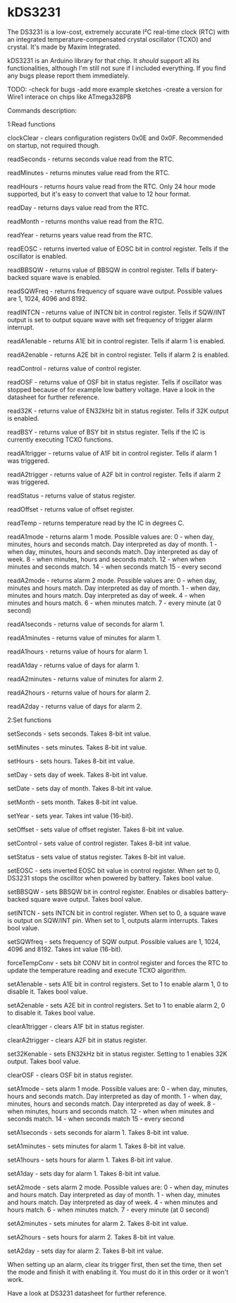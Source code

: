# kDS3231
The DS3231 is a low-cost, extremely accurate
I²C real-time clock (RTC) with an integrated
temperature-compensated crystal oscillator (TCXO)
and crystal. It's made by Maxim Integrated.

kDS3231 is an Arduino library for that chip.
It *should* support all its functionalities, although
I'm still not sure if I included everything.
If you find any bugs please report them immediately.

TODO:
-check for bugs
-add more example sketches
-create a version for Wire1 interace on chips like ATmega328PB

Commands description:

1:Read functions

clockClear - clears configuration registers 0x0E and 0x0F. Recommended on startup, not required though.

readSeconds - returns seconds value read from the RTC.

readMinutes - returns minutes value read from the RTC.

readHours - returns hours value read from the RTC. Only 24 hour mode supported, but it's easy to convert that value to 12 hour format.

readDay - returns days value read from the RTC.

readMonth - returns months value read from the RTC.

readYear - returns years value read from the RTC.

readEOSC - returns inverted value of EOSC bit in control register. Tells if the oscillator is enabled.

readBBSQW - returns value of BBSQW in control register. Tells if batery-backed square wave is enabled.

readSQWFreq - returns frequency of square wave output. Possible values are 1, 1024, 4096 and 8192.

readINTCN - returns value of INTCN bit in control register. Tells if SQW/INT output is set to output square wave with set frequency of trigger alarm interrupt.

readA1enable - returns A1E bit in control register. Tells if alarm 1 is enabled.

readA2enable - returns A2E bit in control register. Tells if alarm 2 is enabled.

readControl - returns value of control register.

readOSF - returns value of OSF bit in status register. Tells if oscillator was stopped because of for example low battery voltage. Have a look in the datasheet for further reference.

read32K - returns value of EN32kHz bit in status register. Tells if 32K output is enabled.

readBSY - returns value of BSY bit in ststus register. Tells if the IC is currently executing TCXO functions.

readA1trigger - returns value of A1F bit in control register. Tells if alarm 1 was triggered.

readA2trigger - returns value of A2F bit in control register. Tells if alarm 2 was triggered.

readStatus - returns value of status register.

readOffset - returns value of offset register.

readTemp - returns temperature read by the IC in degrees C.

readA1mode - returns alarm 1 mode. Possible values are:
0 - when day, minutes, hours and seconds match. Day interpreted as day of month.
1 - when day, minutes, hours and seconds match. Day interpreted as day of week.
8 - when minutes, hours and seconds match.
12 - when when minutes and seconds match.
14 - when seconds match
15 - every second

readA2mode - returns alarm 2 mode. Possible values are:
0 - when day, minutes and hours match. Day interpreted as day of month.
1 - when day, minutes and hours match. Day interpreted as day of week.
4 - when minutes and hours match.
6 - when minutes match.
7 - every minute (at 0 second)

readA1seconds - returns value of seconds for alarm 1.

readA1minutes - returns value of minutes for alarm 1.

readA1hours - returns value of hours for alarm 1.

readA1day - returns value of days for alarm 1.

readA2minutes - returns value of minutes for alarm 2.

readA2hours - returns value of hours for alarm 2.

readA2day - returns value of days for alarm 2.

2:Set functions

setSeconds - sets seconds. Takes 8-bit int value.

setMinutes - sets minutes. Takes 8-bit int value.

setHours - sets hours. Takes 8-bit int value.

setDay - sets day of week. Takes 8-bit int value.

setDate - sets day of month. Takes 8-bit int value.

setMonth - sets month. Takes 8-bit int value.

setYear - sets year. Takes int value (16-bit).

setOffset - sets value of offset register. Takes 8-bit int value.

setControl - sets value of control register. Takes 8-bit int value.

setStatus - sets value of status register. Takes 8-bit int value.

setEOSC - sets inverted EOSC bit value in control register. When set to 0, DS3231 stops the oscilltor when powered by battery. Takes bool value.

setBBSQW - sets BBSQW bit in control register. Enables or disables battery-backed square wave output. Takes bool value.

setINTCN - sets INTCN bit in control register. When set to 0, a square wave is output on SQW/INT pin. When set to 1, outputs alarm interrupts. Takes bool value.

setSQWfreq - sets frequency of SQW output. Possible values are 1, 1024, 4096 and 8192. Takes int value (16-bit).

forceTempConv - sets bit CONV bit in control register and forces the RTC to update the temperature reading and execute TCXO algorithm.

setA1enable - sets A1E bit in control registers. Set to 1 to enable alarm 1, 0 to disable it. Takes bool value.

setA2enable - sets A2E bit in control registers. Set to 1 to enable alarm 2, 0 to disable it. Takes bool value.

clearA1trigger - clears A1F bit in status register.

clearA2trigger - clears A2F bit in status register.

set32Kenable - sets EN32kHz bit in status register. Setting to 1 enables 32K output. Takes bool value.

clearOSF - clears OSF bit in status register.

setA1mode - sets alarm 1 mode. Possible values are:
0 - when day, minutes, hours and seconds match. Day interpreted as day of month.
1 - when day, minutes, hours and seconds match. Day interpreted as day of week.
8 - when minutes, hours and seconds match.
12 - when when minutes and seconds match.
14 - when seconds match
15 - every second

setA1seconds - sets seconds for alarm 1. Takes 8-bit int value.

setA1minutes - sets minutes for alarm 1. Takes 8-bit int value.

setA1hours - sets hours for alarm 1. Takes 8-bit int value.

setA1day - sets day for alarm 1. Takes 8-bit int value.

setA2mode - sets alarm 2 mode. Possible values are:
0 - when day, minutes and hours match. Day interpreted as day of month.
1 - when day, minutes and hours match. Day interpreted as day of week.
4 - when minutes and hours match.
6 - when minutes match.
7 - every minute (at 0 second)

setA2minutes - sets minutes for alarm 2. Takes 8-bit int value.

setA2hours - sets hours for alarm 2. Takes 8-bit int value.

setA2day - sets day for alarm 2. Takes 8-bit int value.

When setting up an alarm, clear its trigger first, then set the time, then set the mode and finish it with enabling it. You must do it in this order or it won't work.

Have a look at DS3231 datasheet for further reference.

